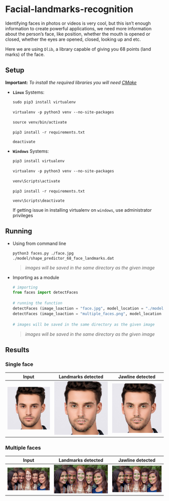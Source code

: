 # Facial-landmarks-recognition
Identifying faces in photos or videos is very cool, but this isn’t enough information to create powerful applications, we need more information about the person’s face, like position, whether the mouth is opened or closed, whether the eyes are opened, closed, looking up and etc.

Here we are using  `Dlib`, a library capable of giving you 68 points (land marks) of the face.

## Setup

**Important:** *To install the required libraries you will need [CMake](https://cmake.org/)*

* **`Linux`** Systems:

    ```
    sudo pip3 install virtualenv

    virtualenv -p python3 venv --no-site-packages

    source venv/bin/activate

    pip3 install -r requirements.txt
    ```

    ```
    deactivate
    ```

* **`Windows`** Systems:

    ```
    pip3 install virtualenv

    virtualenv -p python3 venv --no-site-packages

    venv\Scripts\activate

    pip3 install -r requirements.txt
    ```

    ```
    venv\Scripts\deactivate
    ```

    If getting issue in installing virtualenv on `windows`, use administrator privileges

## Running

* Using from command line

    ```
    python3 faces.py ./face.jpg ./model/shape_predictor_68_face_landmarks.dat
    ```

    >*images will be saved in the same directory as the given image*

* Importing as a module

    ```Python
    # importing
    from faces import detectFaces

    # running the function
    detectFaces (image_loaction = "face.jpg", model_location = "./model/shape_predictor_68_face_landmarks.dat")
    detectFaces (image_loaction = "multiple_faces.png", model_location = "./model/shape_predictor_68_face_landmarks.dat")

    # images will be saved in the same directory as the given image
    ```

    >*images will be saved in the same directory as the given image*

## Results

### Single face

Input            |  Landmarks detected            |  Jawline detected
:-------------------------:|:-------------------------:|:-------------------------:
![](face.jpg)  |  ![](detected_face.jpg)  |  ![](jawline_detected_face.jpg)

### Multiple faces

Input            |  Landmarks detected            |  Jawline detected
:-------------------------:|:-------------------------:|:-------------------------:
![](multiple_faces.png)  |  ![](detected_multiple_faces.png)  |  ![](jawline_detected_multiple_faces.png)
